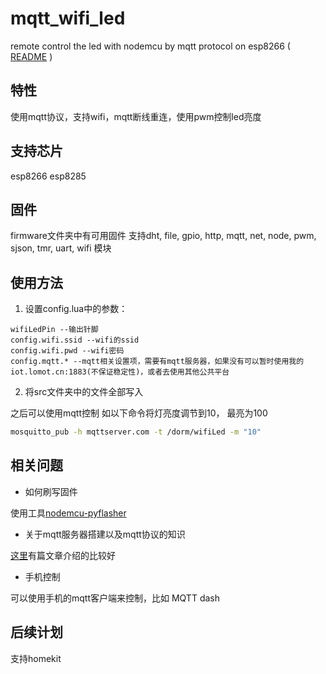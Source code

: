 # mqtt_wifi_led
remote control the led with nodemcu by mqtt protocol on esp8266 
( [README](README.md) )

## 特性
使用mqtt协议，支持wifi，mqtt断线重连，使用pwm控制led亮度

## 支持芯片
esp8266 esp8285

## 固件
firmware文件夹中有可用固件
支持dht, file, gpio, http, mqtt, net, node, pwm, sjson, tmr, uart, wifi 模块

## 使用方法
 1. 设置config.lua中的参数：
```
wifiLedPin --输出针脚
config.wifi.ssid --wifi的ssid
config.wifi.pwd --wifi密码
config.mqtt.* --mqtt相关设置项，需要有mqtt服务器，如果没有可以暂时使用我的 iot.lomot.cn:1883(不保证稳定性)，或者去使用其他公共平台
```

 2. 将src文件夹中的文件全部写入

之后可以使用mqtt控制
如以下命令将灯亮度调节到10， 最亮为100
```bash
mosquitto_pub -h mqttserver.com -t /dorm/wifiLed -m "10"
```

## 相关问题
 - 如何刷写固件

使用工具[nodemcu-pyflasher](https://github.com/marcelstoer/nodemcu-pyflasher)

 - 关于mqtt服务器搭建以及mqtt协议的知识

[这里](http://dataguild.org/?p=6817)有篇文章介绍的比较好

 - 手机控制

可以使用手机的mqtt客户端来控制，比如 MQTT dash

## 后续计划
支持homekit
